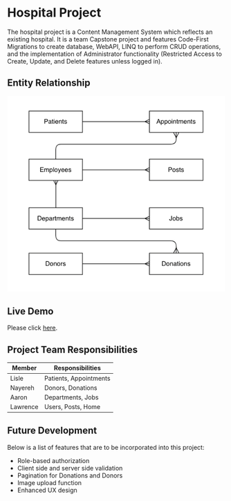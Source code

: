 # Hospital Project
The hospital project is a Content Management System which reflects an existing hospital. It is a team Capstone project and features Code-First Migrations to create database, WebAPI, LINQ to perform CRUD operations, and the implementation of Administrator functionality (Restricted Access to Create, Update, and
Delete features unless logged in).

## Entity Relationship
![entity relationship diagram](https://github.com/lawrence-lo/HospitalApplication/blob/main/erd.png?raw=true)

## Live Demo
Please click [here](http://hospitalproject-env.eba-pgc5kyer.us-east-2.elasticbeanstalk.com/).

## Project Team Responsibilities
| Member     | Responsibilities           | 
|------------|----------------------------|
| Lisle      | Patients, Appointments     |
| Nayereh    | Donors, Donations          |
| Aaron      | Departments, Jobs          |
| Lawrence   | Users, Posts, Home         |

## Future Development
Below is a list of features that are to be incorporated into this project:
- Role-based authorization
- Client side and server side validation
- Pagination for Donations and Donors
- Image upload function
- Enhanced UX design
